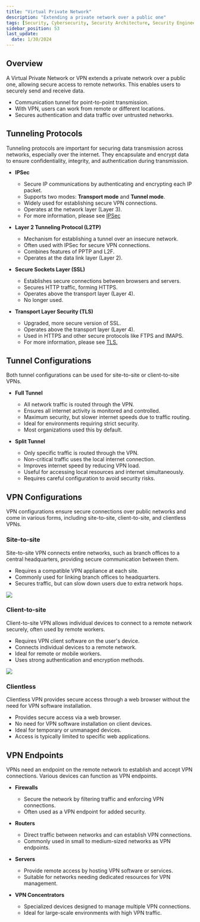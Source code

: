 ```yaml
---
title: "Virtual Private Network"
description: "Extending a private network over a public one"
tags: [Security, Cybersecurity, Security Architecture, Security Engineering]
sidebar_position: 53
last_update:
  date: 1/30/2024
---
```



## Overview

A Virtual Private Network or VPN extends a private network over a public one, allowing secure access to remote networks. This enables users to securely send and receive data.

- Communication tunnel for point-to-point transmission.
- With VPN, users can work from remote or different locations.
- Secures authentication and data traffic over untrusted networks.

## Tunneling Protocols 

Tunneling protocols are important for securing data transmission across networks, especially over the internet. They encapsulate and encrypt data to ensure confidentiality, integrity, and authentication during transmission.

- **IPSec**

  - Secure IP communications by authenticating and encrypting each IP packet.
  - Supports two modes: **Transport mode** and **Tunnel mode**.
  - Widely used for establishing secure VPN connections.
  - Operates at the network layer (Layer 3).
  - For more information, please see [IPSec](/docs/007-Cybersecurity/003-Security-Architecture/054-TLS-and-IPSec.md)

- **Layer 2 Tunneling Protocol (L2TP)**

  - Mechanism for establishing a tunnel over an insecure network.
  - Often used with IPSec for secure VPN connections.
  - Combines features of PPTP and L2F.
  - Operates at the data link layer (Layer 2).

- **Secure Sockets Layer (SSL)**

  - Establishes secure connections between browsers and servers.
  - Secures HTTP traffic, forming HTTPS.
  - Operates above the transport layer (Layer 4).
  - No longer used.

- **Transport Layer Security (TLS)**

  - Upgraded, more secure version of SSL.
  - Operates above the transport layer (Layer 4).
  - Used in HTTPS and other secure protocols like FTPS and IMAPS.
  - For more information, please see [TLS.](/docs/007-Cybersecurity/003-Security-Architecture/054-TLS-and-IPSec.md)


## Tunnel Configurations

Both tunnel configurations can be used for site-to-site or client-to-site VPNs.

- **Full Tunnel**

  - All network traffic is routed through the VPN.
  - Ensures all internet activity is monitored and controlled.
  - Maximum security, but slower internet speeds due to traffic routing.
  - Ideal for environments requiring strict security.
  - Most organizations used this by default.

- **Split Tunnel**

  - Only specific traffic is routed through the VPN.
  - Non-critical traffic uses the local internet connection.
  - Improves internet speed by reducing VPN load.
  - Useful for accessing local resources and internet simultaneously.
  - Requires careful configuration to avoid security risks.

## VPN Configurations

VPN configurations ensure secure connections over public networks and come in various forms, including site-to-site, client-to-site, and clientless VPNs. 

### Site-to-site

Site-to-site VPN connects entire networks, such as branch offices to a central headquarters, providing secure communication between them.

- Requires a compatible VPN appliance at each site.
- Commonly used for linking branch offices to headquarters.
- Secures traffic, but can slow down users due to extra network hops.

<div class="img-center">

![](/img/docs/azure-vnet-s2s-vpn-with-border.png)

</div>

### Client-to-site

Client-to-site VPN allows individual devices to connect to a remote network securely, often used by remote workers.

- Requires VPN client software on the user's device.
- Connects individual devices to a remote network.
- Ideal for remote or mobile workers.
- Uses strong authentication and encryption methods.

<div class="img-center">

![](/img/docs/azure-vnet-p2s-vpn-with-border.png)

</div>

### Clientless

Clientless VPN provides secure access through a web browser without the need for VPN software installation.

- Provides secure access via a web browser.
- No need for VPN software installation on client devices.
- Ideal for temporary or unmanaged devices.
- Access is typically limited to specific web applications.


## VPN Endpoints

VPNs need an endpoint on the remote network to establish and accept VPN connections. Various devices can function as VPN endpoints.

- **Firewalls**

  - Secure the network by filtering traffic and enforcing VPN connections.
  - Often used as a VPN endpoint for added security.

- **Routers**

  - Direct traffic between networks and can establish VPN connections.
  - Commonly used in small to medium-sized networks as VPN endpoints.

- **Servers**

  - Provide remote access by hosting VPN software or services.
  - Suitable for networks needing dedicated resources for VPN management.

- **VPN Concentrators**

  - Specialized devices designed to manage multiple VPN connections.
  - Ideal for large-scale environments with high VPN traffic.